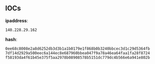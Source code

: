 
## IOCs

__ipaddress__:

```text
140.228.29.162
```
__hash__:

```text
0ee68c8008e2a8d6252db3d3b1a1b0179e1f868b0b3240bbcec3d1c29d5364fb
7df14d2929a500eec6a144ec8e687960bbea047f9a78a46ea64faa1fa28f8724
f58193da4f61b45e375f5aa2978b08908578b5151dc779dc4b566e6a941e802b
```